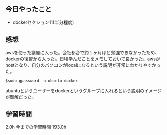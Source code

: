 ## 今日やったこと
- dockerセクション11(半分程度)

## 感想
awsを使った講座に入った。会社都合で約１ヶ月ほど勉強できなかったため、dockerの復習から入った。日頃学んだことをメモしておいて良かった。awsがhostとなり、自分のパソコンがlocalになるという説明が非常にわかりやすかった。
```
$sudo gpassword -a ubuntu docker
```
ubuntuというユーザーをdockerというグループに入れるという説明のイメージが難解だった。

## 学習時間
2.0h 今までの学習時間 193.0h
